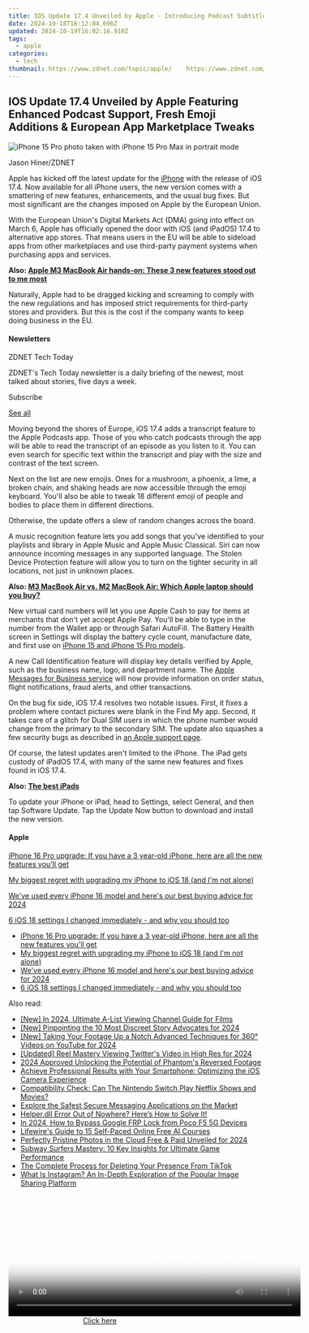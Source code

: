 ```yaml
---
title: IOS Update 17.4 Unveiled by Apple - Introducing Podcast Subtitles, Fresh Emoji Collection & Revamped EU App Store Features
date: 2024-10-18T16:12:04.696Z
updated: 2024-10-19T16:02:16.910Z
tags:
  - apple
categories:
  - tech
thumbnail: https://www.zdnet.com/topic/apple/    https://www.zdnet.com/a/img/resize/cf13c15e854e3fa2864fb781cddf145f28a3a740/2023/10/05/c175a0e5-2ef1-400f-b90b-8dd3cf353de4/img-1927.jpg?width=170&height=96&fit=crop&auto=webp
---
```


## IOS Update 17.4 Unveiled by Apple Featuring Enhanced Podcast Support, Fresh Emoji Additions & European App Marketplace Tweaks

![iPhone 15 Pro photo taken with iPhone 15 Pro Max in portrait mode](https://www.zdnet.com/a/img/resize/cbb6e06548207ca48ddc17f21c5a95be254f99ba/2023/10/05/c175a0e5-2ef1-400f-b90b-8dd3cf353de4/img-1927.jpg?auto=webp&width=1280)

Jason Hiner/ZDNET

Apple has kicked off the latest update for the [iPhone](https://www.zdnet.com/article/best-iphone/) with the release of iOS 17.4\. Now available for all iPhone users, the new version comes with a smattering of new features, enhancements, and the usual bug fixes. But most significant are the changes imposed on Apple by the European Union.

With the European Union's Digital Markets Act (DMA) going into effect on March 6, Apple has officially opened the door with iOS (and iPadOS) 17.4 to alternative app stores. That means users in the EU will be able to sideload apps from other marketplaces and use third-party payment systems when purchasing apps and services.

**Also: [Apple M3 MacBook Air hands-on: These 3 new features stood out to me most](https://www.zdnet.com/article/apple-m3-macbook-air-hands-on-these-3-new-features-stood-out-to-me-most/)**

Naturally, Apple had to be dragged kicking and screaming to comply with the new regulations and has imposed strict requirements for third-party stores and providers. But this is the cost if the company wants to keep doing business in the EU.

#### Newsletters

ZDNET Tech Today

ZDNET's Tech Today newsletter is a daily briefing of the newest, most talked about stories, five days a week.

 Subscribe

[See all](https://www.zdnet.com/newsletters/)

Moving beyond the shores of Europe, iOS 17.4 adds a transcript feature to the Apple Podcasts app. Those of you who catch podcasts through the app will be able to read the transcript of an episode as you listen to it. You can even search for specific text within the transcript and play with the size and contrast of the text screen.

Next on the list are new emojis. Ones for a mushroom, a phoenix, a lime, a broken chain, and shaking heads are now accessible through the emoji keyboard. You'll also be able to tweak 18 different emoji of people and bodies to place them in different directions.

Otherwise, the update offers a slew of random changes across the board.

A music recognition feature lets you add songs that you've identified to your playlists and library in Apple Music and Apple Music Classical. Siri can now announce incoming messages in any supported language. The Stolen Device Protection feature will allow you to turn on the tighter security in all locations, not just in unknown places.

**Also: [M3 MacBook Air vs. M2 MacBook Air: Which Apple laptop should you buy?](https://www.zdnet.com/article/m3-macbook-air-vs-m2-macbook-air/)**

New virtual card numbers will let you use Apple Cash to pay for items at merchants that don't yet accept Apple Pay. You'll be able to type in the number from the Wallet app or through Safari AutoFill. The Battery Health screen in Settings will display the battery cycle count, manufacture date, and first use on [iPhone 15 and iPhone 15 Pro models](https://www.zdnet.com/article/new-iphone-15-models-compared-iphone-15-vs-plus-vs-pro-vs-pro-max/).

A new Call Identification feature will display key details verified by Apple, such as the business name, logo, and department name. The [Apple Messages for Business service](https://register.apple.com/resources/messages/messaging-documentation/) will now provide information on order status, flight notifications, fraud alerts, and other transactions.

On the bug fix side, iOS 17.4 resolves two notable issues. First, it fixes a problem where contact pictures were blank in the Find My app. Second, it takes care of a glitch for Dual SIM users in which the phone number would change from the primary to the secondary SIM. The update also squashes a few security bugs as described in [an Apple support page](https://support.apple.com/en-us/HT214081).

Of course, the latest updates aren't limited to the iPhone. The iPad gets custody of iPadOS 17.4, with many of the same new features and fixes found in iOS 17.4.

**Also: [The best iPads](https://www.zdnet.com/article/best-ipad/)**

To update your iPhone or iPad, head to Settings, select General, and then tap Software Update. Tap the Update Now button to download and install the new version.

#### Apple

[iPhone 16 Pro upgrade: If you have a 3 year-old iPhone, here are all the new features you'll get](https://www.zdnet.com/article/iphone-16-pro-and-pro-max-hands-on/ "iPhone 16 Pro upgrade: If you have a 3 year-old iPhone, here are all the new features you'll get")

[My biggest regret with upgrading my iPhone to iOS 18 (and I'm not alone)](https://www.zdnet.com/article/my-biggest-regret-with-upgrading-my-iphone-to-ios-18-and-im-not-alone/ "My biggest regret with upgrading my iPhone to iOS 18 (and I'm not alone)")

[We've used every iPhone 16 model and here's our best buying advice for 2024](https://www.zdnet.com/article/iphone-16-pro-max-buying-advice-2024/ "We've used every iPhone 16 model and here's our best buying advice for 2024")

[6 iOS 18 settings I changed immediately - and why you should too](https://www.zdnet.com/article/6-ios-18-settings-i-changed-immediately-and-why-you-should-too/ "6 iOS 18 settings I changed immediately - and why you should too")

* [iPhone 16 Pro upgrade: If you have a 3 year-old iPhone, here are all the new features you'll get](https://www.zdnet.com/article/iphone-16-pro-and-pro-max-hands-on/ "iPhone 16 Pro upgrade: If you have a 3 year-old iPhone, here are all the new features you'll get")
* [My biggest regret with upgrading my iPhone to iOS 18 (and I'm not alone)](https://www.zdnet.com/article/my-biggest-regret-with-upgrading-my-iphone-to-ios-18-and-im-not-alone/ "My biggest regret with upgrading my iPhone to iOS 18 (and I'm not alone)")
* [We've used every iPhone 16 model and here's our best buying advice for 2024](https://www.zdnet.com/article/iphone-16-pro-max-buying-advice-2024/ "We've used every iPhone 16 model and here's our best buying advice for 2024")
* [6 iOS 18 settings I changed immediately - and why you should too](https://www.zdnet.com/article/6-ios-18-settings-i-changed-immediately-and-why-you-should-too/ "6 iOS 18 settings I changed immediately - and why you should too")

<ins class="adsbygoogle"
     style="display:block"
     data-ad-format="autorelaxed"
     data-ad-client="ca-pub-7571918770474297"
     data-ad-slot="1223367746"></ins>

<ins class="adsbygoogle"
     style="display:block"
     data-ad-client="ca-pub-7571918770474297"
     data-ad-slot="8358498916"
     data-ad-format="auto"
     data-full-width-responsive="true"></ins>

<span class="atpl-alsoreadstyle">Also read:</span>
<div><ul>
<li><a href="https://youtube-blog.techidaily.com/n-2024-ultimate-a-list-viewing-channel-guide-for-films/"><u>[New] In 2024, Ultimate A-List Viewing Channel Guide for Films</u></a></li>
<li><a href="https://instagram-videos.techidaily.com/new-pinpointing-the-10-most-discreet-story-advocates-for-2024/"><u>[New] Pinpointing the 10 Most Discreet Story Advocates for 2024</u></a></li>
<li><a href="https://youtube-zero.techidaily.com/aking-your-footage-up-a-notch-advanced-techniques-for-360-videos-on-youtube-for-2024/"><u>[New] Taking Your Footage Up a Notch Advanced Techniques for 360° Videos on YouTube for 2024</u></a></li>
<li><a href="https://twitter-clips.techidaily.com/updated-reel-mastery-viewing-twitters-video-in-high-res-for-2024/"><u>[Updated] Reel Mastery Viewing Twitter's Video in High Res for 2024</u></a></li>
<li><a href="https://some-approaches.techidaily.com/2024-approved-unlocking-the-potential-of-phantoms-reversed-footage/"><u>2024 Approved Unlocking the Potential of Phantom's Reversed Footage</u></a></li>
<li><a href="https://technical-tips.techidaily.com/achieve-professional-results-with-your-smartphone-optimizing-the-ios-camera-experience/"><u>Achieve Professional Results with Your Smartphone: Optimizing the iOS Camera Experience</u></a></li>
<li><a href="https://technical-tips.techidaily.com/compatibility-check-can-the-nintendo-switch-play-netflix-shows-and-movies/"><u>Compatibility Check: Can The Nintendo Switch Play Netflix Shows and Movies?</u></a></li>
<li><a href="https://technical-tips.techidaily.com/explore-the-safest-secure-messaging-applications-on-the-market/"><u>Explore the Safest Secure Messaging Applications on the Market</u></a></li>
<li><a href="https://technical-tips.techidaily.com/helperdll-error-out-of-nowhere-heres-how-to-solve-it/"><u>Helper.dll Error Out of Nowhere? Here’s How to Solve It!</u></a></li>
<li><a href="https://bypass-frp.techidaily.com/in-2024-how-to-bypass-google-frp-lock-from-poco-f5-5g-devices-by-drfone-android/"><u>In 2024, How to Bypass Google FRP Lock from Poco F5 5G Devices</u></a></li>
<li><a href="https://technical-tips.techidaily.com/lifewires-guide-to-15-self-paced-online-free-ai-courses/"><u>Lifewire's Guide to 15 Self-Paced Online Free AI Courses</u></a></li>
<li><a href="https://extra-guidance.techidaily.com/perfectly-pristine-photos-in-the-cloud-free-and-paid-unveiled-for-2024/"><u>Perfectly Pristine Photos in the Cloud Free & Paid Unveiled for 2024</u></a></li>
<li><a href="https://technical-tips.techidaily.com/subway-surfers-mastery-10-key-insights-for-ultimate-game-performance/"><u>Subway Surfers Mastery: 10 Key Insights for Ultimate Game Performance</u></a></li>
<li><a href="https://tech-recovery.techidaily.com/the-complete-process-for-deleting-your-presence-from-tiktok/"><u>The Complete Process for Deleting Your Presence From TikTok</u></a></li>
<li><a href="https://technical-tips.techidaily.com/what-is-instagram-an-in-depth-exploration-of-the-popular-image-sharing-platform/"><u>What Is Instagram? An In-Depth Exploration of the Popular Image Sharing Platform</u></a></li>
</ul></div>

<!-- affiliate ads begin -->
<span id="1982457">
					<video width="576" height="240" style="cursor:pointer"
           poster="//a.impactradius-go.com/display-clicktoplayimage/1982457.png"
           onclick="if(!this.playClicked){this.play();this.setAttribute('controls',true);this.playClicked=true;}">
	   <source src="//a.impactradius-go.com/display-ad/22993-1982457">
	   <img src="//a.impactradius-go.com/display-clicktoplayimage/1982457.png" style="border: none; height: 100%; width: 100%; object-fit: contain">
	</video>
	<div style="width:360px;text-align:center"><a href="javascript:window.open(decodeURIComponent('https%3A%2F%2Fhomestyler.sjv.io%2Fc%2F5597632%2F1982457%2F22993'), '_blank');void(0);">Click here</a></div>
</span>
<img height="0" width="0" src="https://imp.pxf.io/i/5597632/1982457/22993" style="position:absolute;visibility:hidden;" border="0" />
<!-- affiliate ads end -->

